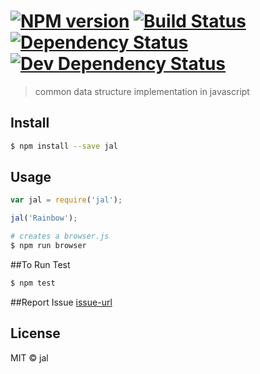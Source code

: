 #  [![NPM version][npm-image]][npm-url] [![Build Status][travis-image]][travis-url] [![Dependency Status][daviddm-url]][daviddm-image] [![Dev Dependency Status][daviddmdev-url]][daviddm-image]

> common data structure implementation in javascript


## Install

```sh
$ npm install --save jal
```


## Usage

```js
var jal = require('jal');

jal('Rainbow');
```

```sh
# creates a browser.js
$ npm run browser
```

##To Run Test
```sh
$ npm test
```


##Report Issue
[issue-url]


## License

MIT © jal

[issue-url]: https://github.com/yashprit/jal/issues
[npm-url]: https://npmjs.org/package/jal
[npm-image]: https://badge.fury.io/js/jal.svg
[travis-url]: https://travis-ci.org/yashprit/jal
[travis-image]: https://travis-ci.org/yashprit/jal.svg?branch=master
[daviddm-url]: https://david-dm.org/yashprit/jal.svg?theme=shields.io
[daviddmdev-url]: https://david-dm.org/yashprit/jal/dev-status.svg?theme=shields.io
[daviddm-image]: https://david-dm.org/yashprit/jal

